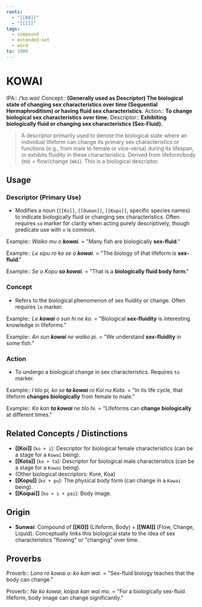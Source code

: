 ```yaml
---
roots:
  - "[[KO]]"
  - "[[I]]"
tags:
  - compound
  - extended-set
  - word
to: 1900
---
```


# KOWAI

IPA::				/ˈko.wɑi/
Concept::		**(Generally used as Descriptor) The biological state of changing sex characteristics over time (Sequential Hermaphroditism) or having fluid sex characteristics.**
Action::		**To change biological sex characteristics over time.**
Descriptor::	**Exhibiting biologically fluid or changing sex characteristics (Sex-Fluid).**

> A descriptor primarily used to denote the biological state where an individual lifeform can change its primary sex characteristics or functions (e.g., from male to female or vice-versa) during its lifespan, or exhibits fluidity in these characteristics. Derived from lifeform/body (`KO`) + flow/change (`WAI`). This is a biological descriptor.

## Usage

### Descriptor (Primary Use)
*   Modifies a noun (`[[Ko]]`, `[[Ouman]]`, `[[Kopu]]`, specific species names) to indicate biologically fluid or changing sex characteristics. Often requires `so` marker for clarity when acting purely descriptively, though predicate use with `o` is common.

Example::   *Waiko mu o **kowai**.* = "Many fish are biologically **sex-fluid**."

Example::   *Le sipu ro ko se o **kowai**.* = "The biology of that lifeform is **sex-fluid**."

Example::   *Se o Kopu **so kowai**.* = "That is a **biologically fluid body form**."

### Concept
*   Refers to the biological phenomenon of sex fluidity or change. Often requires `le` marker.

Example::   *Le **kowai** o sun hi ne ko.* = "Biological **sex-fluidity** is interesting knowledge in lifeforms."

Example::   *An sun **kowai** ne waiko pi.* = "We understand **sex-fluidity** in some fish."

### Action
*   To undergo a biological change in sex characteristics. Requires `ta` marker.

Example::   *I tilo pi, ko se **ta kowai** ro Koi nu Kota.* = "In its life cycle, that lifeform **changes biologically** from female to male."

Example::   *Ko kan **ta kowai** ne tilo hi.* = "Lifeforms can **change biologically** at different times."

## Related Concepts / Distinctions
*   **[[Koi]]** (`ko + i`): Descriptor for biological female characteristics (can be a stage for a `Kowai` being).
*   **[[Kota]]** (`ko + ta`): Descriptor for biological male characteristics (can be a stage for a `Kowai` being).
*   (Other biological descriptors: Kore, Koa)
*   **[[Kopu]]** (`ko + pu`): The physical body form (can change in a `Kowai` being).
*   **[[Koipai]]** (`ko + i + pai`): Body image.

## Origin

*   **Sunwai**: Compound of **[[KO]]** (Lifeform, Body) + **[[WAI]]** (Flow, Change, Liquid). Conceptually links this biological state to the idea of sex characteristics "flowing" or "changing" over time.

## Proverbs

Proverb:: *Lono ro kowai o: ko kan wai.* = "Sex-fluid biology teaches that the body can change."

Proverb:: *Ne ko kowai, koipai kan wai mo.* = "For a biologically sex-fluid lifeform, body image can change significantly."
